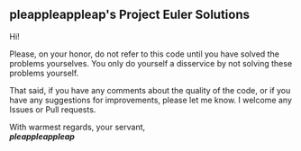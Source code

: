 
## pleappleappleap's Project Euler Solutions

Hi!

Please, on your honor, do not refer to this code until you have solved the problems yourselves.  You only do yourself a disservice
by not solving these problems yourself.

That said, if you have any comments about the quality of the code, or if you have any suggestions for improvements, please let me
know.  I welcome any Issues or Pull requests.

With warmest regards, your servant,  
***pleappleappleap***


